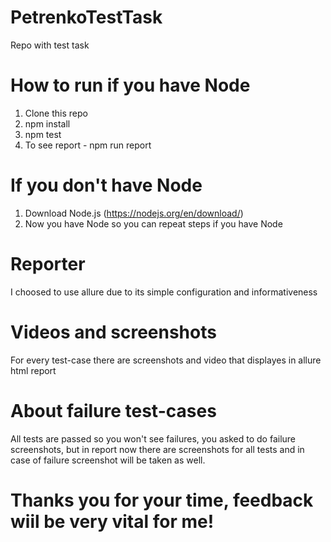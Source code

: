 # PetrenkoTestTask
Repo with test task 

# How to run if you have Node
1. Clone this repo
2. npm install 
3. npm test 
4. To see report - npm run report 

# If you don't have Node 
1. Download Node.js (https://nodejs.org/en/download/)
2. Now you have Node so you can repeat steps if you have Node

# Reporter 
I choosed to use allure due to its simple configuration and informativeness 

# Videos and screenshots 
For every test-case there are screenshots and video that displayes in allure html report

# About failure test-cases
All tests are passed so you won't see failures, you asked to do failure screenshots, but in report now there are screenshots for all tests and in case of failure screenshot will be taken as well.

 # Thanks you for your time, feedback wiil be very vital for me!
